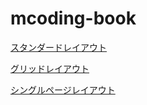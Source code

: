 # mcoding-book

[スタンダードレイアウト](http://www.shoeisha.com/book/hp/mcoding/1/)

[グリッドレイアウト](http://www.shoeisha.com/book/hp/mcoding/2/)

[シングルページレイアウト](http://www.shoeisha.com/book/hp/mcoding/3/)
